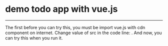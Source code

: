 # demo todo app with vue.js

---
The first before you can try this, you must be import vue.js with cdn component on internet.
Change value of src in the code line:  <script src="../LIBRARY/vue.min.js"></script>.
And now, you can try this when you run it.
